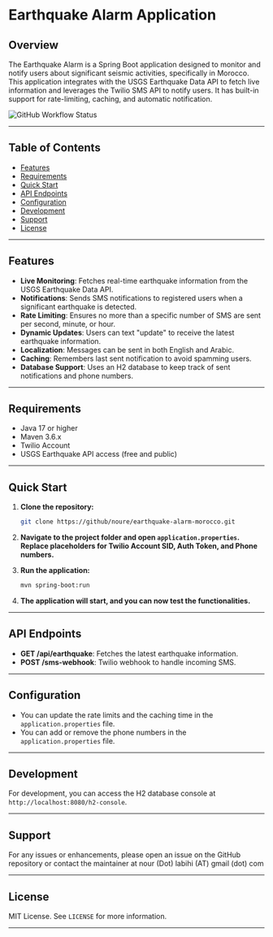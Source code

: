 # Earthquake Alarm Application

## Overview

The Earthquake Alarm is a Spring Boot application designed to monitor and notify users about significant seismic activities, specifically in Morocco. This application integrates with the USGS Earthquake Data API to fetch live information and leverages the Twilio SMS API to notify users. It has built-in support for rate-limiting, caching, and automatic notification.

![GitHub Workflow Status](https://github.com/noure/earthquake-alarm-morocco/actions/workflows/spring-boot.yaml/badge.svg)

---


## Table of Contents
- [Features](#features)
- [Requirements](#requirements)
- [Quick Start](#quick-start)
- [API Endpoints](#api-endpoints)
- [Configuration](#configuration)
- [Development](#development)
- [Support](#support)
- [License](#license)

---

## Features

- **Live Monitoring**: Fetches real-time earthquake information from the USGS Earthquake Data API.
- **Notifications**: Sends SMS notifications to registered users when a significant earthquake is detected.
- **Rate Limiting**: Ensures no more than a specific number of SMS are sent per second, minute, or hour.
- **Dynamic Updates**: Users can text "update" to receive the latest earthquake information.
- **Localization**: Messages can be sent in both English and Arabic.
- **Caching**: Remembers last sent notification to avoid spamming users.
- **Database Support**: Uses an H2 database to keep track of sent notifications and phone numbers.

---

## Requirements

- Java 17 or higher
- Maven 3.6.x
- Twilio Account
- USGS Earthquake API access (free and public)

---

## Quick Start

1. **Clone the repository:**

    ```bash
    git clone https://github/noure/earthquake-alarm-morocco.git
    ```

2. **Navigate to the project folder and open `application.properties`. Replace placeholders for Twilio Account SID, Auth Token, and Phone numbers.**

3. **Run the application:**

    ```bash
    mvn spring-boot:run
    ```

4. **The application will start, and you can now test the functionalities.**

---

## API Endpoints

- **GET /api/earthquake**: Fetches the latest earthquake information.
- **POST /sms-webhook**: Twilio webhook to handle incoming SMS.

---

## Configuration

- You can update the rate limits and the caching time in the `application.properties` file.
- You can add or remove the phone numbers in the `application.properties` file.

---

## Development

For development, you can access the H2 database console at `http://localhost:8080/h2-console`.

---

## Support

For any issues or enhancements, please open an issue on the GitHub repository or contact the maintainer at nour (Dot) labihi (AT) gmail (dot) com

---

## License

MIT License. See `LICENSE` for more information.

---
